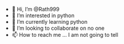 - 👋 Hi, I’m @Rath999
- 👀 I’m interested in python
- 🌱 I’m currently learning python
- 💞️ I’m looking to collaborate on no one
- 📫 How to reach me ... I am not going to tell

<!---
Rath999/Rath999 is a ✨ special ✨ repository because its `README.md` (this file) appears on your GitHub profile.
You can click the Preview link to take a look at your changes.
--->
